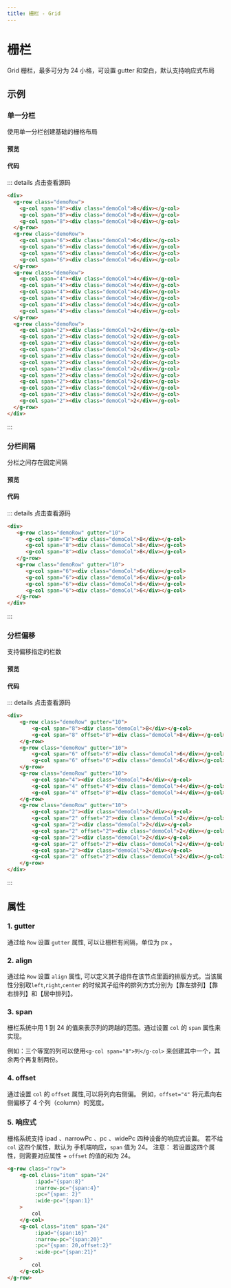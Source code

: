 ```yaml
---
title: 栅栏 - Grid
---
```


# 栅栏

Grid 栅栏，最多可分为 24 小格，可设置 gutter 和空白，默认支持响应式布局

## 示例
### 单一分栏

使用单一分栏创建基础的栅格布局

#### 预览

<ClientOnly>
<grid-demo-1></grid-demo-1>
</ClientOnly>

#### 代码
::: details 点击查看源码
```html
<div>
  <g-row class="demoRow">
    <g-col span="8"><div class="demoCol">8</div></g-col>
    <g-col span="8"><div class="demoCol">8</div></g-col>
    <g-col span="8"><div class="demoCol">8</div></g-col>
  </g-row>
  <g-row class="demoRow">
    <g-col span="6"><div class="demoCol">6</div></g-col>
    <g-col span="6"><div class="demoCol">6</div></g-col>
    <g-col span="6"><div class="demoCol">6</div></g-col>
    <g-col span="6"><div class="demoCol">6</div></g-col>
  </g-row>
  <g-row class="demoRow">
    <g-col span="4"><div class="demoCol">4</div></g-col>
    <g-col span="4"><div class="demoCol">4</div></g-col>
    <g-col span="4"><div class="demoCol">4</div></g-col>
    <g-col span="4"><div class="demoCol">4</div></g-col>
    <g-col span="4"><div class="demoCol">4</div></g-col>
    <g-col span="4"><div class="demoCol">4</div></g-col>
  </g-row>
  <g-row class="demoRow">
    <g-col span="2"><div class="demoCol">2</div></g-col>
    <g-col span="2"><div class="demoCol">2</div></g-col>
    <g-col span="2"><div class="demoCol">2</div></g-col>
    <g-col span="2"><div class="demoCol">2</div></g-col>
    <g-col span="2"><div class="demoCol">2</div></g-col>
    <g-col span="2"><div class="demoCol">2</div></g-col>
    <g-col span="2"><div class="demoCol">2</div></g-col>
    <g-col span="2"><div class="demoCol">2</div></g-col>
    <g-col span="2"><div class="demoCol">2</div></g-col>
    <g-col span="2"><div class="demoCol">2</div></g-col>
    <g-col span="2"><div class="demoCol">2</div></g-col>
    <g-col span="2"><div class="demoCol">2</div></g-col>
  </g-row>
</div>
```
:::

### 分栏间隔

分栏之间存在固定间隔

#### 预览

<ClientOnly>
<grid-demo-2></grid-demo-2>
</ClientOnly>

#### 代码
::: details 点击查看源码
```html
<div>
   <g-row class="demoRow" gutter="10">
      <g-col span="8"><div class="demoCol">8</div></g-col>
      <g-col span="8"><div class="demoCol">8</div></g-col>
      <g-col span="8"><div class="demoCol">8</div></g-col>
   </g-row>
   <g-row class="demoRow" gutter="10">
      <g-col span="6"><div class="demoCol">6</div></g-col>
      <g-col span="6"><div class="demoCol">6</div></g-col>
      <g-col span="6"><div class="demoCol">6</div></g-col>
      <g-col span="6"><div class="demoCol">6</div></g-col>
   </g-row>
</div>
```
:::

### 分栏偏移

支持偏移指定的栏数

#### 预览

<ClientOnly>
<grid-demo-3></grid-demo-3>
</ClientOnly>

#### 代码
::: details 点击查看源码
```html
<div>
    <g-row class="demoRow" gutter="10">
        <g-col span="8"><div class="demoCol">8</div></g-col>
        <g-col span="8" offset="8"><div class="demoCol">8</div></g-col>
    </g-row>
    <g-row class="demoRow" gutter="10">
        <g-col span="6" offset="6"><div class="demoCol">6</div></g-col>
        <g-col span="6" offset="6"><div class="demoCol">6</div></g-col>
    </g-row>
    <g-row class="demoRow" gutter="10">
        <g-col span="4"><div class="demoCol">4</div></g-col>
        <g-col span="4" offset="4"><div class="demoCol">4</div></g-col>
        <g-col span="4" offset="8"><div class="demoCol">4</div></g-col>
    </g-row>
    <g-row class="demoRow" gutter="10">
        <g-col span="2"><div class="demoCol">2</div></g-col>
        <g-col span="2" offset="2"><div class="demoCol">2</div></g-col>
        <g-col span="2"><div class="demoCol">2</div></g-col>
        <g-col span="2" offset="2"><div class="demoCol">2</div></g-col>
        <g-col span="2"><div class="demoCol">2</div></g-col>
        <g-col span="2" offset="2"><div class="demoCol">2</div></g-col>
        <g-col span="2"><div class="demoCol">2</div></g-col>
        <g-col span="2" offset="2"><div class="demoCol">2</div></g-col>
    </g-row>
</div>
```
:::

## 属性

### 1. gutter

通过给 `Row` 设置 `gutter` 属性, 可以让栅栏有间隔，单位为 px 。

### 2. align

通过给 `Row` 设置 `align` 属性, 可以定义其子组件在该节点里面的排版方式。当该属性分别取`left`,`right`,`center` 的时候其子组件的排列方式分别为【靠左排列】【靠右排列】和【居中排列】。

### 3. span

栅栏系统中用 1 到 24 的值来表示列的跨越的范围。通过设置 `col` 的 `span` 属性来实现。

例如：三个等宽的列可以使用`<g-col span="8">列</g-col>` 来创建其中一个，其余两个再复制两份。

### 4. offset

通过设置 `col` 的 `offset` 属性,可以将列向右侧偏。
例如，`offset="4"` 将元素向右侧偏移了 4 个列（column）的宽度。

### 5. 响应式

栅格系统支持 ipad 、narrowPc 、pc 、widePc 四种设备的响应式设置。
若不给 `col` 这四个属性，默认为 手机端响应，`span` 值为 24。
注意： 若设置这四个属性，则需要对应属性 + `offset` 的值的和为 24。

```html
<g-row class="row">
    <g-col class="item" span="24"
         :ipad="{span:8}"
         :narrow-pc="{span:4}"
         :pc="{span: 2}"
         :wide-pc="{span:1}"
    >
        col
    </g-col>
    <g-col class="item" span="24"
         :ipad="{span:16}"
         :narrow-pc="{span:20}"
         :pc="{span: 20,offset:2}"
         :wide-pc="{span:21}"
    >
        col
    </g-col>
</g-row>
```
